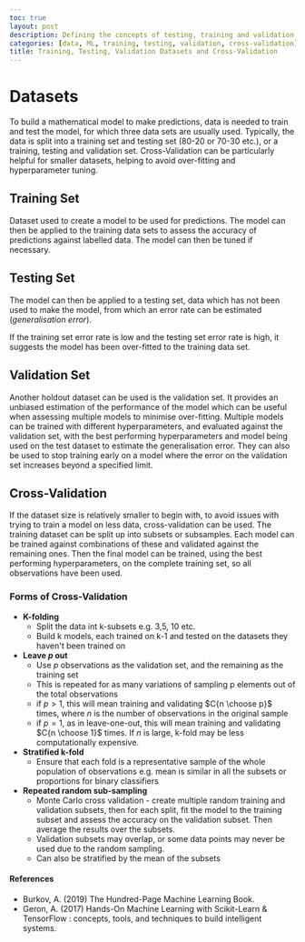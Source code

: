 ```yaml
---
toc: true
layout: post
description: Defining the concepts of testing, training and validation sets
categories: [data, ML, training, testing, validation, cross-validation]
title: Training, Testing, Validation Datasets and Cross-Validation
---
```


# Datasets

To build a mathematical model to make predictions, data is needed to train and test the model, for which three data sets are usually used. Typically, the data is split into a training set and testing set (80-20 or 70-30 etc.), or a training, testing and validation set. Cross-Validation can be particularly helpful for smaller datasets, helping to avoid over-fitting and hyperparameter tuning.

## Training Set

Dataset used to create a model to be used for predictions. The model can then be applied to the training data sets to assess the accuracy of predictions against labelled data. The model can then be tuned if necessary.

## Testing Set

The model can then be applied to a testing set, data which has not been used to make the model, from which an error rate can be estimated (_generalisation error_).

If the training set error rate is low and the testing set error rate is high, it suggests the model has been over-fitted to the training data set.

## Validation Set

Another holdout dataset can be used is the validation set. It provides an unbiased estimation of the performance of the model which can be useful when assessing multiple models to minimise over-fitting. Multiple models can be trained with different hyperparameters, and evaluated against the validation set, with the best performing hyperparameters and model being used on the test dataset to estimate the generalisation error. They can also be used to stop training early on a model where the error on the validation set increases beyond a specified limit.

## Cross-Validation

If the dataset size is relatively smaller to begin with, to avoid issues with trying to train a model on less data, cross-validation can be used. The training dataset can be split up into subsets or subsamples. Each model can be trained against combinations of these and validated against the remaining ones. Then the final model can be trained, using the best performing hyperparameters, on the complete training set, so all observations have been used.

### Forms of Cross-Validation

- **K-folding**
  - Split the data int k-subsets e.g. 3,5, 10 etc.
  - Build k models, each trained on k-1 and tested on the datasets they haven't been trained on
- **Leave $p$ out**
  - Use $p$ observations as the validation set, and the remaining as the training set
  - This is repeated for as many variations of sampling p elements out of the total observations
  - if $p>1$, this will mean training and validating $C{n \choose p}$ times, where $n$ is the number of observations in the original sample
  - if $p=1$, as in leave-one-out, this will mean training and validating $C{n \choose 1}$ times. If $n$ is large, k-fold may be less computationally expensive.
- **Stratified k-fold**
  - Ensure that each fold is a representative sample of the whole population of observations e.g. mean is similar in all the subsets or proportions for binary classifiers
- **Repeated random sub-sampling**
  - Monte Carlo cross validation - create multiple random training and validation subsets, then for each split, fit the model to the training subset and assess the accuracy on the validation subset. Then average the results over the subsets.
  - Validation subsets may overlap, or some data points may never be used due to the random sampling.
  - Can also be stratified by the mean of the subsets

#### References

- Burkov, A. (2019) The Hundred-Page Machine Learning Book.
- Geron, A. (2017) Hands-On Machine Learning with Scikit-Learn & TensorFlow : concepts, tools, and techniques to build intelligent systems.
